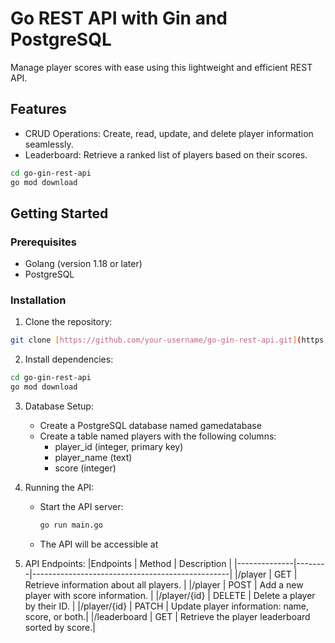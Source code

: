 # Go REST API with Gin and PostgreSQL

Manage player scores with ease using this lightweight and efficient REST API.

## Features

- CRUD Operations: Create, read, update, and delete player information seamlessly.
- Leaderboard: Retrieve a ranked list of players based on their scores.

``` bash
cd go-gin-rest-api
go mod download
```

## Getting Started

### Prerequisites

- Golang (version 1.18 or later)
- PostgreSQL

### Installation

1. Clone the repository:

  ```bash
  git clone [https://github.com/your-username/go-gin-rest-api.git](https://github.com/your-username/go-gin-rest-api.git)
  ```

2. Install dependencies:

  ``` bash
cd go-gin-rest-api
go mod download
```

3. Database Setup:
   - Create a PostgreSQL database named gamedatabase
   - Create a table named players with the following columns:
     * player_id (integer, primary key)
     * player_name (text)
     * score (integer)
       
4. Running the API:
   - Start the API server:
     ```bash
     go run main.go
     ```

   - The API will be accessible at [](http://localhost:8080)
  
5. API Endpoints:
   |Endpoints     | Method | Description                                     |
   |--------------|--------|-------------------------------------------------|
   |/player       | GET    | Retrieve information about all players.         |
   |/player       | POST   | Add a new player with score information.        |
   |/player/{id}  | DELETE | Delete a player by their ID.                    |
   |/player/{id}  | PATCH  | Update player information: name, score, or both.|
   |/leaderboard  | GET    | Retrieve the player leaderboard sorted by score.|

   

